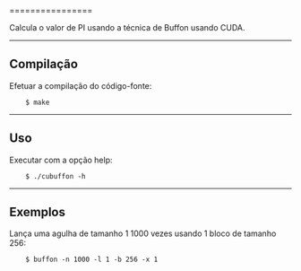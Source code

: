 
================


Calcula o valor de PI usando a técnica de Buffon usando CUDA.


----

Compilação
----------

Efetuar a compilação do código-fonte:


        $ make 


----

Uso 
---
Executar com a opção help:


        $ ./cubuffon -h


----

Exemplos
--------

Lança uma agulha de tamanho 1 1000 vezes usando 1 bloco de tamanho 256: 


        $ buffon -n 1000 -l 1 -b 256 -x 1
